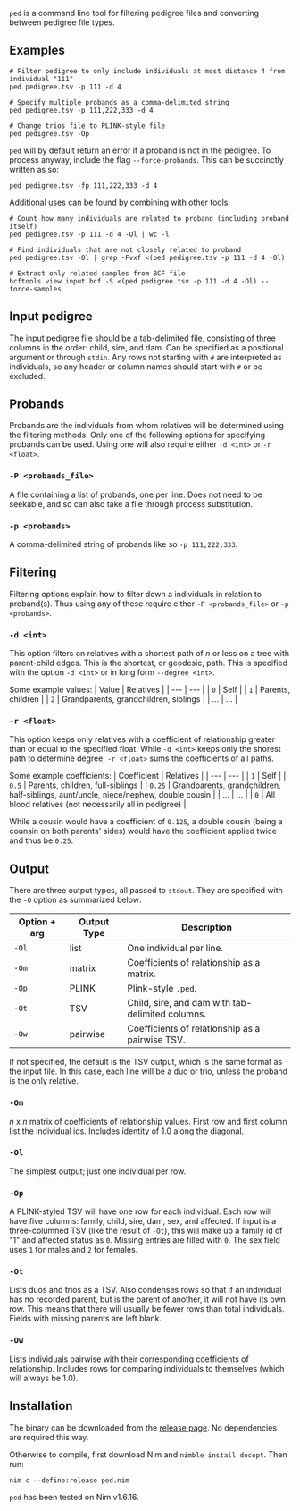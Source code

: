 `ped` is a command line tool for filtering pedigree files and converting between pedigree file types.

## Examples
```
# Filter pedigree to only include individuals at most distance 4 from individual "111"
ped pedigree.tsv -p 111 -d 4

# Specify multiple probands as a comma-delimited string
ped pedigree.tsv -p 111,222,333 -d 4

# Change trios file to PLINK-style file
ped pedigree.tsv -Op
```

`ped` will by default return an error if a proband is not in the pedigree. To process anyway, include the flag `--force-probands`. This can be succinctly written as so:
```
ped pedigree.tsv -fp 111,222,333 -d 4
```


Additional uses can be found by combining with other tools:
```
# Count how many individuals are related to proband (including proband itself)
ped pedigree.tsv -p 111 -d 4 -Ol | wc -l

# Find individuals that are not closely related to proband
ped pedigree.tsv -Ol | grep -Fvxf <(ped pedigree.tsv -p 111 -d 4 -Ol)

# Extract only related samples from BCF file
bcftools view input.bcf -S <(ped pedigree.tsv -p 111 -d 4 -Ol) --force-samples
```

## Input pedigree
The input pedigree file should be a tab-delimited file, consisting of three columns in the order: child, sire, and dam. Can be specified as a positional argument or through `stdin`.
Any rows not starting with `#` are interpreted as individuals, so any header or column names should start with `#` or be excluded.

## Probands
Probands are the individuals from whom relatives will be determined using the filtering methods. Only one of the following options for specifying probands can be used. Using one will also require either `-d <int>` or `-r <float>`.

### `-P <probands_file>`
A file containing a list of probands, one per line.
Does not need to be seekable, and so can also take a file through process substitution.

### `-p <probands>`
A comma-delimited string of probands like so `-p 111,222,333`.

## Filtering
Filtering options explain how to filter down a individuals in relation to proband(s). Thus using any of these require either `-P <probands_file>` or `-p <probands>`.

### `-d <int>`
This option filters on relatives with a shortest path of *n* or less on a tree with parent-child edges. This is the shortest, or geodesic, path. This is specified with the option `-d <int>` or in long form `--degree <int>`.

Some example values:
| Value | Relatives |
| --- | --- |
| `0` | Self |
| `1` | Parents, children |
| `2` | Grandparents, grandchildren, siblings |
| ... | ... |

### `-r <float>`
This option keeps only relatives with a coefficient of relationship greater than or equal to the specified float. While `-d <int>` keeps only the shorest path to determine degree, `-r <float>` sums the coefficients of all paths.

Some example coefficients:
| Coefficient | Relatives |
| --- | --- |
| `1` | Self |
| `0.5` | Parents, children, full-siblings |
| `0.25` | Grandparents, grandchildren, half-siblings, aunt/uncle, niece/nephew, double cousin | 
| ... | ... |
| `0` | All blood relatives (not necessarily all in pedigree) |

While a cousin would have a coefficient of `0.125`, a double cousin (being a counsin on both parents' sides) would have the coefficient applied twice and thus be `0.25`.


## Output
There are three output types, all passed to `stdout`. They are specified with the `-O` option as summarized below:

| Option + arg | Output Type | Description |
| --- | --- | --- |
| `-Ol` | list | One individual per line. |
| `-Om` | matrix | Coefficients of relationship as a matrix. |
| `-Op` | PLINK | Plink-style `.ped`. |
| `-Ot` | TSV | Child, sire, and dam with tab-delimited columns. |
| `-Ow` | pairwise | Coefficients of relationship as a pairwise TSV. |

If not specified, the default is the TSV output, which is the same format as the input file.
In this case, each line will be a duo or trio, unless the proband is the only relative.

### `-Om`
*n* x *n* matrix of coefficients of relationship values. First row and first column list the individual ids.
Includes identity of 1.0 along the diagonal.

### `-Ol`
The simplest output; just one individual per row.

### `-Op`
A PLINK-styled TSV will have one row for each individual.
Each row will have five columns: family, child, sire, dam, sex, and affected.
If input is a three-columned TSV (like the result of `-Ot`), this will make up a family id of "1" and affected status as `0`.
Missing entries are filled with `0`.
The sex field uses `1` for males and `2` for females.

### `-Ot`
Lists duos and trios as a TSV. Also condenses rows so that if an individual has no recorded parent, but is the parent of another, it will not have its own row. This means that there will usually be fewer rows than total individuals.
Fields with missing parents are left blank.

### `-Ow`
Lists individuals pairwise with their corresponding coefficients of relationship.
Includes rows for comparing individuals to themselves (which will always be 1.0).

## Installation
The binary can be downloaded from the [release page](https://github.com/allytrope/ped/releases). No dependencies are required this way. 

Otherwise to compile, first download Nim and `nimble install docopt`. 
Then run:
```
nim c --define:release ped.nim
```

`ped` has been tested on Nim v1.6.16.